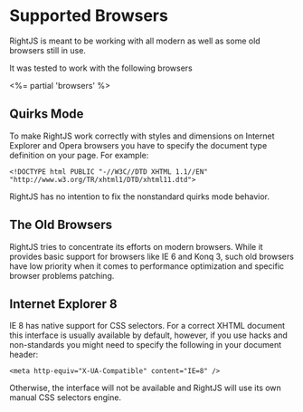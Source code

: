 # Supported Browsers

RightJS is meant to be working with all modern as well as some old browsers still in use.

It was tested to work with the following browsers

<%= partial 'browsers' %>

## Quirks Mode

To make RightJS work correctly with styles and dimensions on Internet Explorer and Opera
browsers you have to specify the document type definition on your page. For example:

    <!DOCTYPE html PUBLIC "-//W3C//DTD XHTML 1.1//EN" "http://www.w3.org/TR/xhtml1/DTD/xhtml11.dtd">

RightJS has no intention to fix the nonstandard quirks mode behavior.

## The Old Browsers

RightJS tries to concentrate its efforts on modern browsers. While it provides basic
support for browsers like IE 6 and Konq 3, such old browsers have low priority when it
comes to performance optimization and specific browser problems patching.

## Internet Explorer 8

IE 8 has native support for CSS selectors. For a correct XHTML document this interface is
usually available by default, however, if you use hacks and non-standards you might need
to specify the following in your document header:
    
    <meta http-equiv="X-UA-Compatible" content="IE=8" />

Otherwise, the interface will not be available and RightJS will use its own manual CSS
selectors engine.

